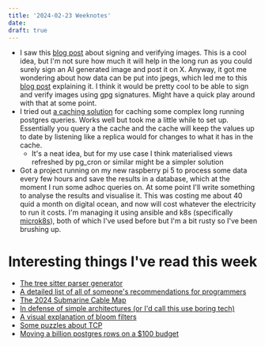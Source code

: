 ```yaml
---
title: '2024-02-23 Weeknotes'
date: 
draft: true
---
```

- I saw this [blog post](https://blog.idcrypt.global/2024/02/19/amp-early-access-program/) about signing and verifying images. This is a cool idea, but I'm not sure how much it will help in the long run as you could surely sign an AI generated image and post it on X. Anyway, it got me wondering about how data can be put into jpegs, which led me to this [blog post](https://blog.nviso.eu/2020/07/13/how-to-embed-secret-data-in-jpeg-files/) explaining it. I think it would be pretty cool to be able to sign and verify images using gpg signatures. Might have a quick play around with that at some point.
- I tried out [a caching solution](https://blog.readyset.io/dont-use-kv-stores/) for caching some complex long running postgres queries. Works well but took me a little while to set up. Essentially you query a the cache and the cache will keep the values up to date by listening like a replica would for changes to what it has in the cache.
  - It's a neat idea, but for my use case I think materialised views refreshed by pg_cron or similar might be a simpler solution
- Got a project running on my new raspberry pi 5 to process some data every few hours and save the results in a database, which at the moment I run some adhoc queries on. At some point I'll write something to analyse the results and visualise it. This was costing me about 40 quid a month on digital ocean, and now will cost whatever the electricity to run it costs. I'm managing it using ansible and k8s (specifically [microk8s](https://microk8s.io/)), both of which I've used before but I'm a bit rusty so I've been brushing up. 

# Interesting things I've read this week
- [The tree sitter parser generator](https://tree-sitter.github.io/tree-sitter/)
- [A detailed list of all of someone's recommendations for programmers](https://github.com/charlax/professional-programming)
- [The 2024 Submarine Cable Map](https://submarine-cable-map-2024.telegeography.com/)
- [In defense of simple architectures (or I'd call this use boring tech)](https://danluu.com/simple-architectures/)
- [A visual explanation of bloom filters](https://samwho.dev/bloom-filters/)
- [Some puzzles about TCP](https://www.tritondatacenter.com/blog/tcp-puzzlers)
- [Moving a billion postgres rows on a $100 budget](https://blog.peerdb.io/moving-a-billion-postgres-rows-on-a-100-budget)
